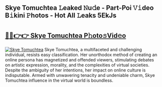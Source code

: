 ## Skye Tomuchtea 𝙻eaked 𝙽u𝚍e - Part-Poi 𝚅𝚒deo B𝚒kini 𝙿hotos - Hot All 𝙻eaks 5EkJs

# <h2><a href="http://ld4kdp.urlbe.top/?page=Skye+Tomuchtea">🔗🔗👉👉 Skye Tomuchtea P𝚑oto𝚜Vid𝚎o</a></h2>

[![Skye Tomuchtea](https://i.imgur.com/eBuTRDB.gif)](http://ld4kdp.urlbe.top/?page=Skye+Tomuchtea)
Skye Tomuchtea, a multifaceted and challenging individual, resists easy classification. Her unorthodox method of creating an online persona has magnetized and offended viewers, stimulating debates on artistic expression, morality, and the complexities of virtual societies. Despite the ambiguity of her intentions, her impact on online culture is indisputable. Armed with unwavering tenacity and undeniable charm, Skye Tomuchtea influence in the virtual world is boundless.
